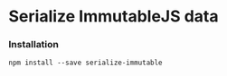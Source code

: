 Serialize ImmutableJS data
==============================

### Installation

```
npm install --save serialize-immutable
```
